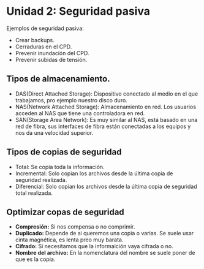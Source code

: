 Unidad 2: Seguridad pasiva
==========================

Ejemplos de seguridad pasiva:
 
 * Crear backups.
 * Cerraduras en el CPD.
 * Prevenir inundación del CPD.
 * Prevenir subidas de tensión.
 
Tipos de almacenamiento.
-----------------------

 * DAS(Direct Attached Storage): Dispositivo conectado al medio en el que trabajamos, pro ejemplo nuestro disco duro.
 * NAS(Network Attached Storage): Almacenamiento en red. Los usuarios acceden al NAS que tiene una controladora en red.
 * SAN(Storage Area Network): Es muy similar al NAS, está basado en una red de fibra, sus interfaces de fibra están conectadas a los equipos y nos da una velocidad superior.

Tipos de copias de seguridad
--------------------------

 * Total: Se copia toda la información.
 * Incremental: Solo copian los archivos desde la última copia de seguridad realizada.
 * Diferencial: Solo copian los archivos desde la última copia de seguridad total realizada.

Optimizar copas de seguridad
--------------------------

 * **Compresión:** Si nos compensa o no comprimir.
 * **Duplicado:** Depende de si queremos una copia o varias. Se suele usar cinta magnética, es lenta preo muy barata.
 * **Cifrado:** Si necesitamos que la informaición vaya cifrada o no.
 * **Nombre del archivo:** En la nomenclatura del nombre se suele poner de que es la copia.
